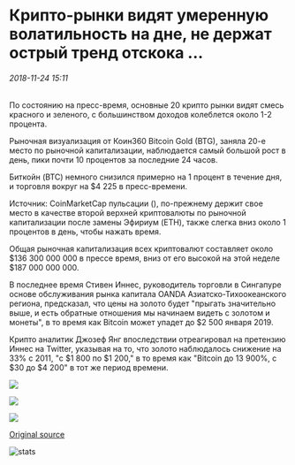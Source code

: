 # Крипто-рынки видят умеренную волатильность на дне, не держат острый тренд отскока ...

###### 2018-11-24 15:11

По состоянию на пресс-время, основные 20 крипто рынки видят смесь красного и зеленого, с большинством доходов колеблется около 1-2 процента.

Рыночная визуализация от Коин360 Bitcoin Gold (BTG), заняла 20-е место по рыночной капитализации, наблюдается самый большой рост в день, пики почти 10 процентов за последние 24 часов.

Биткойн (BTC) немного снизился примерно на 1 процент в течение дня, и торговля вокруг на $4 225 в пресс-времени.

Источник: CoinMarketCap пульсации (), по-прежнему держит свое место в качестве второй верхней криптовалюты по рыночной капитализации после замены Эфириум (ETH), также слегка вниз около 1 процентов в день, чтобы нажать время.

Общая рыночная капитализация всех криптовалют составляет около $136 300 000 000 в прессе время, вниз от его высокой на этой неделе $187 000 000 000.

В последнее время Стивен Иннес, руководитель торговли в Сингапуре основе обслуживания рынка капитала OANDA Азиатско-Тихоокеанского региона, предсказал, что цены на золото будет "прыгать значительно выше, и есть обратные отношения мы начинаем видеть с золотом и монеты", в то время как Bitcoin может упадет до $2 500 января 2019.

Крипто аналитик Джозеф Янг впоследствии отреагировал на претензию Иннес на Twitter, указывая на то, что золото наблюдалось снижение на 33% с 2011, "с $1 800 по $1 200," в то время как "Bitcoin до 13 900%, с $30 до $4 200" в тот же период времени.

![](https://s3.cointelegraph.com/storage/uploads/view/a2715c34eef6f33c0fd9c9b103b7da69.png)

![](https://s3.cointelegraph.com/storage/uploads/view/4759eb16d79a14301a2daf0e42cee512.png)

![](https://s3.cointelegraph.com/storage/uploads/view/17c5a1dbd37df78a5bc1ba6fb98e11a0.png)

[Original source](https://cointelegraph.com/news/crypto-markets-see-mild-volatility-on-the-day-fail-to-hold-sharp-rebound-trend)

![stats](https://c.statcounter.com/11760860/0/a89fa40b/1/ "stats")